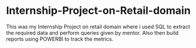 # Internship-Project-on-Retail-domain

This was my Internship Project on retail domain where i used SQL to extract the required data and perform queries given by mentor.
Also then build reports using POWERBI to track the metrics.
